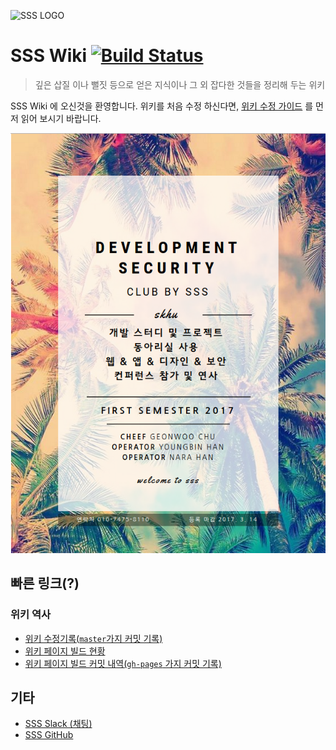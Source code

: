 ![SSS LOGO](https://avatars2.githubusercontent.com/u/20768166?v=3&s=200)
# SSS Wiki [![Build Status](https://travis-ci.org/skhu-sss/wiki.svg?branch=master)](https://travis-ci.org/skhu-sss/wiki)


> 깊은 삽질 이나 뻘짓 등으로 얻은 지식이나 그 외 잡다한 것들을 정리해 두는 위키

SSS Wiki 에 오신것을 환영합니다. 위키를 처음 수정 하신다면, [위키 수정 가이드](HowToEdit.md) 를 먼저 읽어 보시기 바랍니다.

![SSS POSTER](/poster.png)

## 빠른 링크(?)
### 위키 역사
- [위키 수정기록(`master`가지 커밋 기록)](https://github.com/skhu-sss/wiki/commits/master)
- [위키 페이지 빌드 현황](https://travis-ci.org/skhu-sss/wiki)
- [위키 페이지 빌드 커밋 내역(`gh-pages` 가지 커밋 기록)](https://github.com/skhu-sss/wiki/tree/gh-pages)

## 기타
 - [SSS Slack (채팅)](https://sss-2016.slack.com/)
 - [SSS GitHub](https://github.com/skhu-sss)
